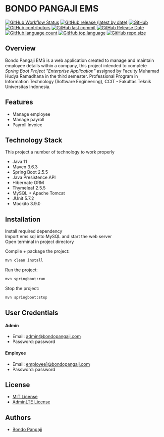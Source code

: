 BONDO PANGAJI EMS
============

[![GitHub Workflow Status](https://img.shields.io/github/workflow/status/bondopangaji/Spring-Boot-Employee-Management-System/Java%20CI%20with%20Maven?style=for-the-badge)](https://github.com/bondopangaji/Spring-Boot-Employee-Management-System/actions/workflows/maven.yml) [![GitHub release (latest by date)](https://img.shields.io/github/v/release/bondopangaji/Spring-Boot-Employee-Management-System?style=for-the-badge)](https://github.com/bondopangaji/Spring-Boot-Employee-Management-System/releases/) [![GitHub](https://img.shields.io/github/license/bondopangaji/Spring-Boot-Employee-Management-System?style=for-the-badge)](https://github.com/bondopangaji/Spring-Boot-Employee-Management-System/blob/main/LICENSE) [![GitHub contributors](https://img.shields.io/github/contributors/bondopangaji/Spring-Boot-Employee-Management-System?style=for-the-badge)](https://github.com/bondopangaji) [![GitHub last commit](https://img.shields.io/github/last-commit/bondopangaji/Spring-Boot-Employee-Management-System?style=for-the-badge)](https://github.com/bondopangaji/Spring-Boot-Employee-Management-System/commits/) [![GitHub Release Date](https://img.shields.io/github/release-date/bondopangaji/Spring-Boot-Employee-Management-System?style=for-the-badge)](https://github.com/bondopangaji/Spring-Boot-Employee-Management-System/releases/) [![GitHub language count](https://img.shields.io/github/languages/count/bondopangaji/Spring-Boot-Employee-Management-System?style=for-the-badge)](#) [![GitHub top language](https://img.shields.io/github/languages/top/bondopangaji/Spring-Boot-Employee-Management-System?style=for-the-badge)](#) [![GitHub repo size](https://img.shields.io/github/repo-size/bondopangaji/Spring-Boot-Employee-Management-System?style=for-the-badge)](#)

## Overview
Bondo Pangaji EMS is a web application created to manage and maintain employee details within a company, this project intended to complete *Spring Boot Project "Enterprise Application"* assigned by Faculty Muhamad Hudya Ramadhana in the third semester. Professional Program in Information Technology (Software Engineering), CCIT - Fakultas Teknik Universitas Indonesia.

## Features
- Manage employee
- Manage payroll
- Payroll Invoice

## Technology Stack
This project a number of technology to work properly
- Java 11
- Maven 3.6.3
- Spring Boot 2.5.5
- Java Presistence API
- Hibernate ORM
- Thymeleaf 2.5.5
- MySQL + Apache Tomcat
- JUnit 5.7.2
- Mockito 3.9.0

## Installation

Install required dependency\
Import ems.sql into MySQL and start the web server\
Open terminal in project directory

Compile + package the project:
```sh
mvn clean install
```
Run the project:
```sh
mvn springboot:run
```
Stop the project:
```sh
mvn springboot:stop
```
## User Credentials
#### Admin
- Email: admin@bondopangaji.com
- Password: password
#### Employee
- Email: employee1@bondopangaji.com
- Password: password

## License
- [MIT License](https://choosealicense.com/licenses/mit/)
- [AdminLTE License](https://adminlte.io/docs/2.4/license)

## Authors
- [Bondo Pangaji](https://github.com/bondopangaji)
